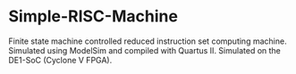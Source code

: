 # Simple-RISC-Machine
Finite state machine controlled reduced instruction set computing machine. Simulated using ModelSim and compiled with Quartus II. Simulated on the DE1-SoC (Cyclone V FPGA).
